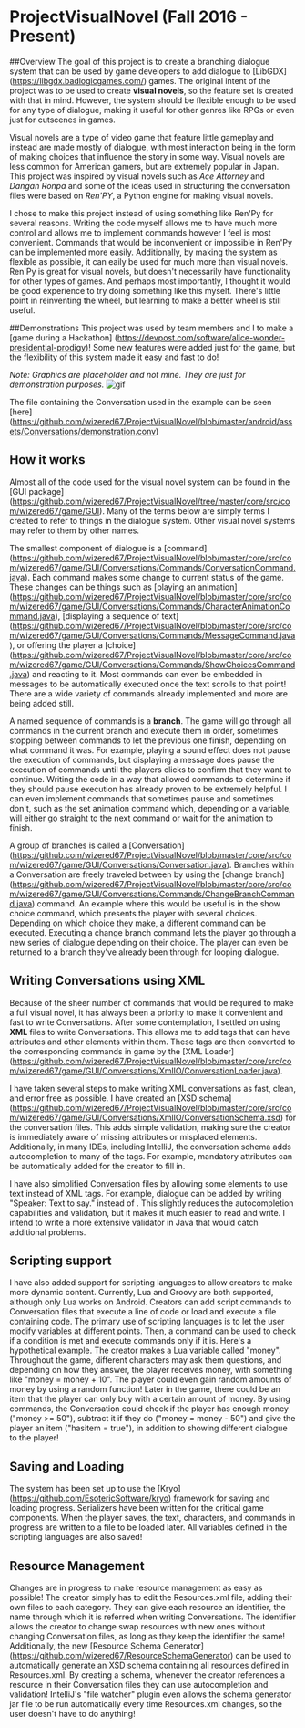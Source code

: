 # ProjectVisualNovel (Fall 2016 - Present)

##Overview
The goal of this project is to create a branching dialogue system that can be used by game developers to add dialogue to [LibGDX] (https://libgdx.badlogicgames.com/) games. The original intent of the project was to be used to create **visual novels**, so the feature set is created with that in mind. However, the system should be flexible enough to be used for any type of dialogue, making it useful for other genres like RPGs or even just for cutscenes in games.   

Visual novels are a type of video game that feature little gameplay and instead are made mostly of dialogue, with most interaction being in the form of making choices that influence the story in some way. Visual novels are less common for American gamers, but are extremely popular in Japan. This project was inspired by visual novels such as *Ace Attorney* and *Dangan Ronpa* and some of the ideas used in structuring the conversation files were based on *Ren'PY*, a Python engine for making visual novels. 

I chose to make this project instead of using something like Ren'Py for several reasons. Writing the code myself allows me to have much more control and allows me to implement commands however I feel is most convenient. Commands that would be inconvenient or impossible in Ren'Py can be implemented more easily. Additionally, by making the system as flexible as possible, it can eaily be used for much more than visual novels. Ren'Py is great for visual novels, but doesn't necessarily have functionality for other types of games. And perhaps most importantly, I thought it would be good experience to try doing something like this myself. There's little point in reinventing the wheel, but learning to make a better wheel is still useful.

##Demonstrations
This project was used by team members and I to make a [game during a Hackathon] (https://devpost.com/software/alice-wonder-presidential-prodigy)! Some new features were added just for the game, but the flexibility of this system made it easy and fast to do!

*Note: Graphics are placeholder and not mine. They are just for demonstration purposes.*
![gif](https://dl.dropboxusercontent.com/u/25507891/visualnovel3test.gif)

The file containing the Conversation used in the example can be seen [here] (https://github.com/wizered67/ProjectVisualNovel/blob/master/android/assets/Conversations/demonstration.conv)

## How it works
Almost all of the code used for the visual novel system can be found in the [GUI package] (https://github.com/wizered67/ProjectVisualNovel/tree/master/core/src/com/wizered67/game/GUI). Many of the terms below are simply terms I created to refer to things in the dialogue system. Other visual novel systems may refer to them by other names.

The smallest component of dialogue is a [command] (https://github.com/wizered67/ProjectVisualNovel/blob/master/core/src/com/wizered67/game/GUI/Conversations/Commands/ConversationCommand.java). Each command makes some change to current status of the game. These changes can be things such as [playing an animation] (https://github.com/wizered67/ProjectVisualNovel/blob/master/core/src/com/wizered67/game/GUI/Conversations/Commands/CharacterAnimationCommand.java), [displaying a sequence of text] (https://github.com/wizered67/ProjectVisualNovel/blob/master/core/src/com/wizered67/game/GUI/Conversations/Commands/MessageCommand.java), or offering the player a [choice] (https://github.com/wizered67/ProjectVisualNovel/blob/master/core/src/com/wizered67/game/GUI/Conversations/Commands/ShowChoicesCommand.java) and reacting to it. Most commands can even be embedded in messages to be automatically executed once the text scrolls to that point! There are a wide variety of commands already implemented and more are being added still. 

A named sequence of commands is a **branch**. The game will go through all commands in the current branch and execute them in order, sometimes stopping between commands to let the previous one finish, depending on what command it was. For example, playing a sound effect does not pause the execution of commands, but displaying a message does pause the execution of commands until the players clicks to confirm that they want to continue. Writing the code in a way that allowed commands to determine if they should pause execution has already proven to be extremely helpful. I can even implement commands that sometimes pause and sometimes don't, such as the set animation command which, depending on a variable, will either go straight to the next command or wait for the animation to finish. 

A group of branches is called a [Conversation] (https://github.com/wizered67/ProjectVisualNovel/blob/master/core/src/com/wizered67/game/GUI/Conversations/Conversation.java). Branches within a Conversation are freely traveled between by using the [change branch] (https://github.com/wizered67/ProjectVisualNovel/blob/master/core/src/com/wizered67/game/GUI/Conversations/Commands/ChangeBranchCommand.java) command. An example where this would be useful is in the show choice command, which presents the player with several choices. Depending on which choice they make, a different command can be executed. Executing a change branch command lets the player go through a new series of dialogue depending on their choice. The player can even be returned to a branch they've already been through for looping dialogue. 

## Writing Conversations using XML
Because of the sheer number of commands that would be required to make a full visual novel, it has always been a priority to make it convenient and fast to write Conversations. After some contemplation, I settled on using **XML** files to write Conversations. This allows me to add tags that can have attributes and other elements within them. These tags are then converted to the corresponding commands in game by the [XML Loader] (https://github.com/wizered67/ProjectVisualNovel/blob/master/core/src/com/wizered67/game/GUI/Conversations/XmlIO/ConversationLoader.java). 

I have taken several steps to make writing XML conversations as fast, clean, and error free as possible. I have created an [XSD schema] (https://github.com/wizered67/ProjectVisualNovel/blob/master/core/src/com/wizered67/game/GUI/Conversations/XmlIO/ConversationSchema.xsd) for the conversation files. This adds simple validation, making sure the creator is immediately aware of missing attributes or misplaced elements. Additionally, in many IDEs, including IntelliJ, the conversation schema adds autocompletion to many of the tags. For example, mandatory attributes can be automatically added for the creator to fill in.

I have also simplified Conversation files by allowing some elements to use text instead of XML tags. For example, dialogue can be added by writing "Speaker: Text to say." instead of <message speaker="" text="">. This slightly reduces the autocompletion capabilities and validation, but it makes it much easier to read and write. I intend to write a more extensive validator in Java that would catch additional problems.

## Scripting support
I have also added support for scripting languages to allow creators to make more dynamic content. Currently, Lua and Groovy are both supported, although only Lua works on Android. Creators can add script commands to Conversation files that execute a line of code or load and execute a file containing code. The primary use of scripting languages is to let the user modify variables at different points. Then, a command can be used to check if a condition is met and execute commands only if it is. Here's a hypothetical example. The creator makes a Lua variable called "money". Throughout the game, different characters may ask them questions, and depending on how they answer, the player receives money, with something like "money = money + 10". The player could even gain random amounts of money by using a random function! Later in the game, there could be an item that the player can only buy with a certain amount of money. By using commands, the Conversation could check if the player has enough money ("money >= 50"), subtract it if they do ("money = money - 50") and give the player an item ("hasitem = true"), in addition to showing different dialogue to the player!

## Saving and Loading
The system has been set up to use the [Kryo] (https://github.com/EsotericSoftware/kryo) framework for saving and loading progress. Serializers have been written for the critical game components. When the player saves, the text, characters, and commands in progress are written to a file to be loaded later. All variables defined in the scripting languages are also saved!

## Resource Management
Changes are in progress to make resource management as easy as possible! The creator simply has to edit the Resources.xml file, adding their own files to each category. They can give each resource an identifier, the name through which it is referred when writing Conversations. The identifier allows the creator to change swap resources with new ones without changing Conversation files, as long as they keep the identifier the same! Additionally, the new [Resource Schema Generator] (https://github.com/wizered67/ResourceSchemaGenerator) can be used to automatically generate an XSD schema containing all resources defined in Resources.xml. By creating a schema, whenever the creator references a resource in their Conversation files they can use autocompletion and validation! IntelliJ's "file watcher" plugin even allows the schema generator jar file to be run automatically every time Resources.xml changes, so the user doesn't have to do anything!

